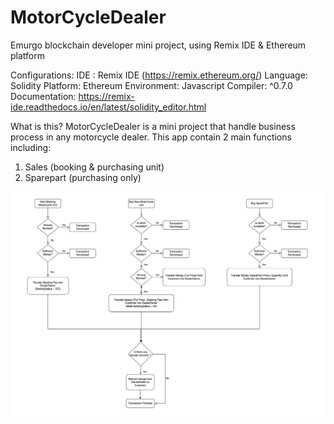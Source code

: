 # MotorCycleDealer
Emurgo blockchain developer mini project, using Remix IDE &amp; Ethereum platform


Configurations:
IDE : Remix IDE (https://remix.ethereum.org/)
Language: Solidity
Platform: Ethereum
Environment:  Javascript
Compiler: ^0.7.0
Documentation: https://remix-ide.readthedocs.io/en/latest/solidity_editor.html


What is this?
MotorCycleDealer is a mini project that handle business process in any motorcycle dealer. This app contain 2 main functions including:
1. Sales (booking & purchasing unit)
2. Sparepart (purchasing only)

<img src="MotorCycleDealer.png">
